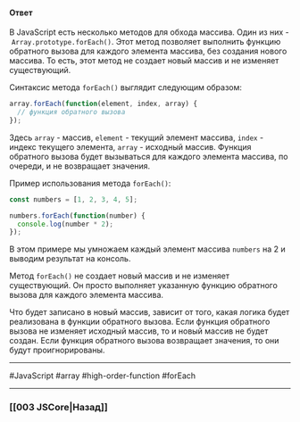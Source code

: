 #### Ответ

В JavaScript есть несколько методов для обхода массива. Один из них - `Array.prototype.forEach()`. Этот метод позволяет выполнить функцию обратного вызова для каждого элемента массива, без создания нового массива. То есть, этот метод не создает новый массив и не изменяет существующий.

Синтаксис метода `forEach()` выглядит следующим образом:

```javascript
array.forEach(function(element, index, array) {
  // функция обратного вызова
});
```

Здесь `array` - массив, `element` - текущий элемент массива, `index` - индекс текущего элемента, `array` - исходный массив. Функция обратного вызова будет вызываться для каждого элемента массива, по очереди, и не возвращает значения.

Пример использования метода `forEach()`:

```javascript
const numbers = [1, 2, 3, 4, 5];

numbers.forEach(function(number) {
  console.log(number * 2);
});
```

В этом примере мы умножаем каждый элемент массива `numbers` на 2 и выводим результат на консоль.

Метод `forEach()` не создает новый массив и не изменяет существующий. Он просто выполняет указанную функцию обратного вызова для каждого элемента массива.

Что будет записано в новый массив, зависит от того, какая логика будет реализована в функции обратного вызова. Если функция обратного вызова не изменяет исходный массив, то и новый массив не будет создан. Если функция обратного вызова возвращает значения, то они будут проигнорированы.

___
 #JavaScript #array #high-order-function #forEach 

___

### [[003 JSCore|Назад]]